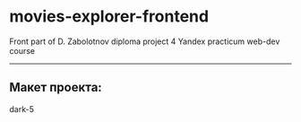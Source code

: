 # movies-explorer-frontend
Front part of D. Zabolotnov diploma project 4 Yandex practicum web-dev course

---

## Макет проекта:

dark-5

